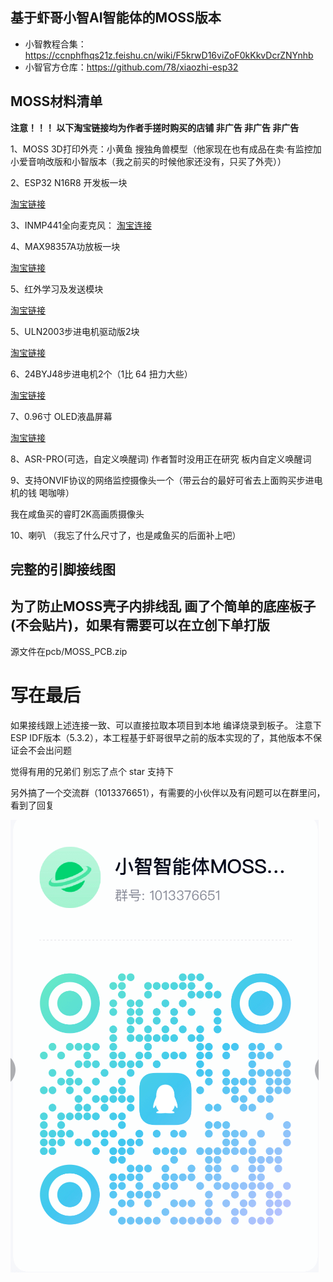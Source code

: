 ## 基于虾哥小智AI智能体的MOSS版本

- 小智教程合集：https://ccnphfhqs21z.feishu.cn/wiki/F5krwD16viZoF0kKkvDcrZNYnhb
- 小智官方仓库：https://github.com/78/xiaozhi-esp32

## MOSS材料清单

**注意！！！ 以下淘宝链接均为作者手搓时购买的店铺 非广告 非广告 非广告**

1、MOSS 3D打印外壳：小黄鱼 搜独角兽模型（他家现在也有成品在卖·有监控加小爱音响改版和小智版本（我之前买的时候他家还没有，只买了外壳））

2、ESP32 N16R8  开发板一块

[淘宝链接](https://item.taobao.com/item.htm?id=718248966902&pisk=gmy_sM9zfreFcrMvcfjedxAN6FkX1MWPHniYqopwDAHtGKEaPmJqg1mXh2ZRjV5csrNQkycZWqlqhmar-lJVjlSfhoE-WxPZ7mUUlyAa7-u48tZuPfJaD--gtzrJQR5i3KMinxQPzTWyjlDmHjmX_NTGp0mV3FHxkADpzVtNwTWzjktZXgrdU-JHV-i6MKUx62pKq2LvHqUx9pnmJdnvBmLdA20pBEHxHknKjc9vkrptpHnj2EKtDmBLvmgKkx3TkkII023x1D8I01iYfG5AUgdv2iZjRKpYdDQmql9ynDetf2g7XR_N7ims14EtRNBuQrlb5fwFCUm_9uanfrXkIAhb67HTha6spuVUWDaAPIgLNR2jaR_WZVeiozMTOwpsHAm7cbPFDQgUMk2IOR1ymD2aDRcreTYtuWr7hmwco9a7XPN-wRL14Z9rPA7DGHGkhDgPAMODiFyKsxTbv7VK6DmOUMsBRIctxDi33MO6ifnnXZsCAeOc.&spm=tbpc.boughtlist.suborder_itemtitle.1.5b0e2e8dKPT47R "淘宝链接")

3、INMP441全向麦克风：
[淘宝连接](https://item.taobao.com/item.htm?id=828386379455&pisk=g718sctGer3R89fJoaymxZvtyZ4D9-bPug7stHxodiIAvN3lEpxHdBINXpG3UQvp9itcZ3bkNe9CxG6kVTxn96IV2bcHNMVpANW483YlZ2LChghhEaxlH2dPiTcHquRdRGALjlVgsa7yaBZgjwJLOnd6P4gSxH_XGBYdnaMo5a7yTHgmARXfz2Cgbd0WRHavGeTtNBTBFIavJFKBO39IcxT6cBOBVX_fle8sA4tIOr3XJUGSAetScSTwWYOBFM_bke-XPBOI1QzJ04T-9Ovv0DGxKols1sLJeHhHoXL5gfvvfeKjOlsMyc-1PnhIOhpMnZ7CAkhH1OSA9dsg9jRlWtOXytUIh39OFgYVv5hWVsQ5N3f7mbx5aZ6GtiaIOHBfCdX1PoDvkt_lMKf_XXpPhgWwp6q0_QXGS6J1N7nwmd8dXQ6YcbI14UCG6LOojhLnFrUxLvJWujWTUraVo-16kh4WFvkeKE8vjrEsdviDuEKgPEkELpYV.&spm=tbpc.boughtlist.suborder_itemtitle.1.5b0e2e8dKPT47R "淘宝连接")

4、MAX98357A功放板一块

[淘宝链接](https://item.taobao.com/item.htm?id=836587547562&pisk=g5ua_5187rDC5-wTj2aVL-FVAhzTCrJWnqwbijc01R2MD5TcujluGCpv6DPmhvdv6PG03xkQpZNXXKQqLAGoflMjf-V0Kvc15-TT0xlSex_XWcNcuvGYmxgqMZPmixdThCKI6fUYoL9SuUGt62rf1V0NjyXn9760iHZGbel6OL9WPE-GtrJwFxOiqOt3a740sRVgtBP_wG40m5cHTSVfIibinBRUi520nr2cteV8srX0ISbht7VPoOVgikAUMJV0ix4DTy2LifFinAQULlAYI5FNmHS3t8cgLZbPwyZMBjSfqgqUsk0c4JQ0O2Pab8ciz9BgVSoozlHkdGwi4mMzNATh7YliQ0qoS9vUkXir37uMZgyqBX0_xVAf2WUxj04iuLWi9uun5PneUawovj04xfpP2WimNViqCpQ0C0lnLugCdaan7AugYzjzLtFH5e3xbtj4jWFUFBRFz4VQjxRT_qsADk-LT8OJwiIYj8_fbV3ODiEesWyWwQC..&spm=tbpc.boughtlist.suborder_itemtitle.1.5b0e2e8dKPT47R "淘宝链接")

5、红外学习及发送模块

[淘宝链接](https://item.taobao.com/item.htm?id=758119858232&pisk=gcjU_kMvY3f1VhRp-Gtr_Qpr5y-pG3PbZgOWETXkdBA3ypZo4TWDFJF8pNJlN1e8pH6ka_566097J7nP_66cRe15RQvks1XIAQZpz_WfM_i7vw9o416Jr_sPe0JlE_epNJU1p9KJqSNf4o6dpG8SdMjE-VvGBL9HEPTn8lWQCSNbcuznI3PUG_whSrUM3KxkKBvHIRJDU4xkrpXgQLvSt4mhZRywEpAkZ3AoIlvvK3cHK0xMjp9n-bYktF2weC0n-_xuQhA9Efp5Z6nw_e2JtppErle9KIXH_0mqHH8n_O3Sr4AyKFIoCCnkCGJe8IXh0fhHlL7c0eC012Ohua12h6ZiYsWhTZYcxfVw2O_VaKS3nqRP9OjBSM2SkdKR-Zxh4SlhBESGAHQagmOcWTjyS9Fqkd_lhM_PO5nkOZWG_Ess1mtGY6SH7njrzbpgAlIR8b0y-dpwGRyZ0iv6-_ypLgg-yFz9QIwYH43J-IiS8MIKy4LaKdRbH-C..&spm=tbpc.boughtlist.suborder_itemtitle.1.5b0e2e8dKPT47R "淘宝链接")

5、ULN2003步进电机驱动版2块

[淘宝链接](https://item.taobao.com/item.htm?id=39788815912&pisk=gkuusa_yP-61IF9YDqaWbDShMmKxozaI8vQLpyee0-yXOgIJNkPEtv0K2XyL-vDnK8EeFz3nnfGpN2d7zeVEBx4Kw8eKnBD-OwpWAzQFKYGwFbepN22UnYk3AQwLLJDKT0dvWFhSNyaEKdL9WmZ-wJMlaayyTtPL_IFyG08EbyaeBpjA8uTgRYoS_USP0SybtaSzLvWVgWy4TgzEL-r4_5Bz8vkU3sPQTJ7F8gPVg-NCaT7F8sz467VzTvzeirPT3JzU4vlq6fIzB2oZuK3u9eba2eMgZu2Za8l8ZqSgAgMUnIRmrmAYCbSC8wu0Zu0qf8KWAyorwxqtqdbuWbosd5kPULVmrf0nbx8Arycqb24quK5YUcGm-z3y9UzqrY0zmv5dDuosecrmkLbbQmlm9omXOgeKfWkQf2p1P8lE1ViTSef3icc4ogJh0GJXXwN29qSCAuPbiR3bgUYr7pdomIAcXXZzG5w9iIjCwO_FPRdDiGHz4SN_B&spm=tbpc.boughtlist.suborder_itemtitle.1.5b0e2e8dKPT47R "淘宝链接")

6、24BYJ48步进电机2个（1比 64 扭力大些）

[淘宝链接](https://item.taobao.com/item.htm?id=800157919463&pisk=ge14OTgpgCj51h-vn_OZ4hLZF-RvqCrQj1t6SNbMlnx0BENi_N7H5rETkT8GfgUTkI_MbGSW2fT_HlhN4i_hhKs1hhYMqgbjGhNvQG7CvGG_MtTi_g_9IG1NWf8GSGUvfre5kZd9skZC_W_Ak_JslsfwnQYkRacDoE2WZx-fuJqQOW_znEd1rk1_oJS2ueGMsKxmZUxJJcccjdclr3L9SmYiizzy2FnMjCAMr4YX-cAisCbkZeTKoEDDjYxk2FAMohjGrz86qhcMQGjxa3J0WnYvuAmEgnKho3liT2QXnWbICYkruE9kvL2m6fU9uK-ho3r09ss6QiJVNSopuTbF2EST9jdDQtXHi1rUgQbdFiYPjkkwq95A_p14YvKcMhIeiTrogCAv8NJCFPDeVObRaL54dVLRGNfvdBVKmh65818N6lFPYZjVKpfm0g8EXUVbw1BqjAJDyU-QzzlFtU9cbrLV1AH9U8LyAyUKBApDAfMVMsHtBLzDzHaLJ&spm=tbpc.boughtlist.suborder_itemtitle.1.5b0e2e8dKPT47R "淘宝链接")

7、0.96寸 OLED液晶屏幕

[淘宝链接](https://item.taobao.com/item.htm?id=807952089145&pisk=gfgT_G2oXBC9y_uTtf-hnXqR6XA3hHcZTAl5o-2GcvHKHbCijo20crHreo_DbPqYkvwnSRcg5SZjnYigCc2ckqHEBNb05xYYhboegRViSsFjAAQmjf2ivsUZ-cb0IdzxGY4vELYkrfla7r9kEjrvlJU761s1nS_CArVxxfsGNflau-1hh3mI_s3kdYCbG-OLRSNRlrZ_lMGQLSj_hxw_A9N8arajhR1IOSPflts_h6OL_S6115ZjO6NgMZsshrOKOJPbl5MblfCM6J5_6ZnuvJWfJQIM7FuL6leAoY_YBqbu18wTdZJPcWEOjfwdlZgKD72438LddJcjamZKkF7guXm-HmMBGZwxA7H8ZAYCWriIp4ESTLQaBDMZkPqyksFK2XMtSrKR_W0tO4rx7dQQBvlIqPuWLZHStb0aYqpRd-ogayNtvIsQCosze408fPXueSj69BIV0lNF80KwOBlHA4NLECZ10ir0TWek9Lsfc9VU98A_TiS4mW5..&spm=tbpc.boughtlist.suborder_itemtitle.1.5b0e2e8dKPT47R "淘宝链接")

8、ASR-PRO(可选，自定义唤醒词) 作者暂时没用正在研究 板内自定义唤醒词

9、支持ONVIF协议的网络监控摄像头一个（带云台的最好可省去上面购买步进电机的钱 喝咖啡）

我在咸鱼买的睿盯2K高画质摄像头

10、喇叭 （我忘了什么尺寸了，也是咸鱼买的后面补上吧）

## 完整的引脚接线图

## 为了防止MOSS壳子内排线乱 画了个简单的底座板子(不会贴片)，如果有需要可以在立创下单打版

源文件在pcb/MOSS_PCB.zip

# 写在最后

如果接线跟上述连接一致、可以直接拉取本项目到本地 编译烧录到板子。
注意下 ESP IDF版本（5.3.2），本工程基于虾哥很早之前的版本实现的了，其他版本不保证会不会出问题

觉得有用的兄弟们 别忘了点个 star 支持下

另外搞了一个交流群（1013376651），有需要的小伙伴以及有问题可以在群里问，看到了回复

![1749397578142](image/README/1749397578142.png)
